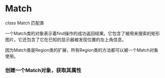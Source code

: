 # Match

*class* Match 匹配类

一个Match类的对象表示着find操作的成功返回结果。它包含了被用来搜索的矩形图片。它还包含了它在已知的显示器被发现位置的左上角信息。

因为Match类是Region类的扩展，所有Region类的方法都可以被一个Match对象使用。



### 创建一个Match对象，获取其属性

